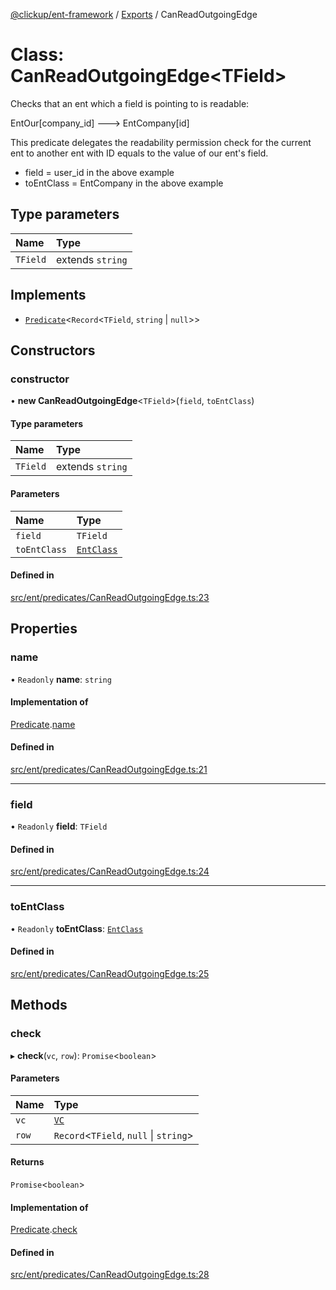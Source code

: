[@clickup/ent-framework](../README.md) / [Exports](../modules.md) / CanReadOutgoingEdge

# Class: CanReadOutgoingEdge<TField\>

Checks that an ent which a field is pointing to is readable:

EntOur[company_id] ---> EntCompany[id]

This predicate delegates the readability permission check for the current ent
to another ent with ID equals to the value of our ent's field.

- field = user_id in the above example
- toEntClass = EntCompany in the above example

## Type parameters

| Name | Type |
| :------ | :------ |
| `TField` | extends `string` |

## Implements

- [`Predicate`](../interfaces/Predicate.md)<`Record`<`TField`, `string` \| ``null``\>\>

## Constructors

### constructor

• **new CanReadOutgoingEdge**<`TField`\>(`field`, `toEntClass`)

#### Type parameters

| Name | Type |
| :------ | :------ |
| `TField` | extends `string` |

#### Parameters

| Name | Type |
| :------ | :------ |
| `field` | `TField` |
| `toEntClass` | [`EntClass`](../modules.md#entclass) |

#### Defined in

[src/ent/predicates/CanReadOutgoingEdge.ts:23](https://github.com/clickup/ent-framework/blob/master/src/ent/predicates/CanReadOutgoingEdge.ts#L23)

## Properties

### name

• `Readonly` **name**: `string`

#### Implementation of

[Predicate](../interfaces/Predicate.md).[name](../interfaces/Predicate.md#name)

#### Defined in

[src/ent/predicates/CanReadOutgoingEdge.ts:21](https://github.com/clickup/ent-framework/blob/master/src/ent/predicates/CanReadOutgoingEdge.ts#L21)

___

### field

• `Readonly` **field**: `TField`

#### Defined in

[src/ent/predicates/CanReadOutgoingEdge.ts:24](https://github.com/clickup/ent-framework/blob/master/src/ent/predicates/CanReadOutgoingEdge.ts#L24)

___

### toEntClass

• `Readonly` **toEntClass**: [`EntClass`](../modules.md#entclass)

#### Defined in

[src/ent/predicates/CanReadOutgoingEdge.ts:25](https://github.com/clickup/ent-framework/blob/master/src/ent/predicates/CanReadOutgoingEdge.ts#L25)

## Methods

### check

▸ **check**(`vc`, `row`): `Promise`<`boolean`\>

#### Parameters

| Name | Type |
| :------ | :------ |
| `vc` | [`VC`](VC.md) |
| `row` | `Record`<`TField`, ``null`` \| `string`\> |

#### Returns

`Promise`<`boolean`\>

#### Implementation of

[Predicate](../interfaces/Predicate.md).[check](../interfaces/Predicate.md#check)

#### Defined in

[src/ent/predicates/CanReadOutgoingEdge.ts:28](https://github.com/clickup/ent-framework/blob/master/src/ent/predicates/CanReadOutgoingEdge.ts#L28)
